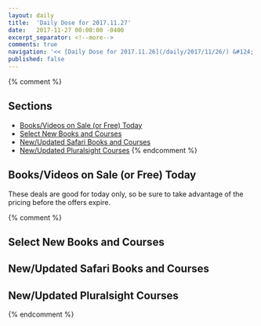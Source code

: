 ```yaml
---
layout: daily
title:  'Daily Dose for 2017.11.27'
date:   2017-11-27 00:00:00 -0400
excerpt_separator: <!--more-->
comments: true
navigation: '<< [Daily Dose for 2017.11.26](/daily/2017/11/26/) &#124; [Nov 2017](/daily/2017/11/) &#124; [2017](/daily/2017/) &#124; Daily Dose for 2017.11.28 >>'
published: false
---
```

{% comment %}
## Sections
* [Books/Videos on Sale (or Free) Today](#sale)
* [Select New Books and Courses](#select)
* [New/Updated Safari Books and Courses](#safari-new)
* [New/Updated Pluralsight Courses](#pluralsight-new)
{% endcomment %}

## <a name="sale"></a>Books/Videos on Sale (or Free) Today ##
These deals are good for today only, so be sure to take advantage of the pricing before the offers expire.

{% comment %}
## <a name="select"></a>Select New Books and Courses ##

## <a name="safari-new"></a>New/Updated Safari Books and Courses ## 

## <a name="pluralsight-new"></a>New/Updated Pluralsight Courses ## 
{% endcomment %}
